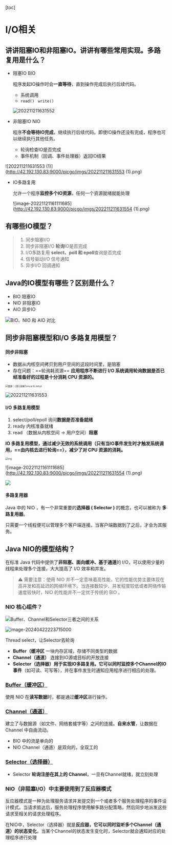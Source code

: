 [toc]

# I/O相关

## 讲讲阻塞IO和非阻塞IO。讲讲有哪些常用实现。多路复用是什么？

- 阻塞IO BIO 

  程序发起IO操作时会**一直等待**，直到操作完成后执行后续代码。

  - 系统调用
  - `read()` ` write()`

  ![202211211631552](http://42.192.130.83:9000/picgo/imgs/202211211631552.png)

- 非阻塞IO NIO

  程序**不会等待IO完成**，继续执行后续代码。即使IO操作还没有完成，程序也可以继续执行其他任务。

  - 轮询检查IO是否完成
  - 事件机制（回调、事件处理器）返回IO结果

![202211211631553 (1)](http://42.192.130.83:9000/picgo/imgs/202211211631553 (1).png)

- IO多路复用

  允许一个程序**监控多个IO资源**，任何一个资源就绪就能处理

  ![image-20221121161111685](http://42.192.130.83:9000/picgo/imgs/202211211631554 (1).png)

## 有哪些IO模型？

> 1. 同步阻塞I/O
> 2. 同步非阻塞I/O **轮询**IO是否完成
> 3. I/O多路复用 **select、poll 和 epoll**查询是否完成
> 4. 信号驱动I/O 信号通知
> 5. 异步I/O 回调通知

## Java的IO模型有哪些？区别是什么？

- BIO 阻塞IO
- NIO 非阻塞IO
- AIO 异步IO

![BIO、NIO 和 AIO 对比](http://42.192.130.83:9000/picgo/imgs/bio-aio-nio.png)

## 同步非阻塞模型和I/O 多路复用模型？

#### 同步非阻塞

- 数据从内核空间拷贝到用户空间的这段时间里，是阻塞
- 存在问题：==轮询耗资源== **应用程序不断进行 I/O 系统调用轮询数据是否已经准备好的过程是十分消耗 CPU 资源的。**

<img src="http://42.192.130.83:9000/picgo/imgs/bb174e22dbe04bb79fe3fc126aed0c61~tplv-k3u1fbpfcp-watermark.png" alt="图源：《深入拆解Tomcat & Jetty》" style="zoom:50%;" />

![202211211631553](http://42.192.130.83:9000/picgo/imgs/202211211631553.png)

#### **I/O 多路复用模型**

1. select/poll/epoll 询问**数据是否准备就绪**
2. ready 内核准备就绪
3. read （数据从内核空间 -> 用户空间）**阻塞**

**IO 多路复用模型，通过减少无效的系统调用（只有当IO事件发生时才触发系统调用，==由内核去进行轮询==），减少了对 CPU 资源的消耗。**

<img src="http://42.192.130.83:9000/picgo/imgs/88ff862764024c3b8567367df11df6ab~tplv-k3u1fbpfcp-watermark.png" alt="img" style="zoom:50%;" />

![image-20221121161111685](http://42.192.130.83:9000/picgo/imgs/202211211631554 (1).png)

![](http://42.192.130.83:9000/picgo/imgs/image-20240422223715000.png)

#### **多路复用器**

Java 中的 NIO ，有一个非常重要的**选择器 ( Selector )** 的概念，也可以被称为 **多路复用器**。

只需要一个线程便可以管理多个客户端连接。当客户端数据到了之后，才会为其服务。

## Java NIO的模型结构？

在标准 Java 代码中提供了**非阻塞、面向缓冲、基于通道**的 I/O，可以使用少量的线程来处理多个连接，大大提高了 I/O 效率和并发。

> :warning: 需要注意：使用 NIO 并不一定意味着高性能，它的性能优势主要体现在高并发和高延迟的网络环境下。当连接数较少、并发程度较低或者网络传输速度较快时，NIO 的性能并不一定优于传统的 BIO 。

### NIO 核心组件？

![Buffer、Channel和Selector三者之间的关系](http://42.192.130.83:9000/picgo/imgs/channel-buffer-selector.png)

![image-20240422223715000](http://42.192.130.83:9000/picgo/imgs/image-20240422223715000.png)

Thread select，让Selector去轮询

- **Buffer（缓冲区** 一块内存区域，存储不同类型的数据
- **Channel（通道）** 连接到IO源或目标的开放连接
- **Selector（选择器）**用于实现IO多路复用。它可以**同时监控多个Channel的IO事件**（如可读、可写等），并在事件发生时通知应用程序进行相应的处理。

### [Buffer（缓冲区）](https://javaguide.cn/java/io/nio-basis.html#buffer-缓冲区)

使用 NIO 在**读写数据**时，都是通过**缓冲区**进行操作。

### [Channel（通道）](https://javaguide.cn/java/io/nio-basis.html#channel-通道)

建立了与数据源（如文件、网络套接字等）之间的连接。**自来水管**，让数据在 Channel 中自由流动。

- BIO 中的流是单向的
- NIO Channel（通道）是双向的，全双工的

### [Selector（选择器）](https://javaguide.cn/java/io/nio-basis.html#selector-选择器)

- Selector **轮询注册在其上的 Channel**，一旦有Channel就绪，就立刻处理

### NIO（非阻塞I/O）中主要使用到了反应器模式

反应器模式是一种为处理服务请求并发提交到一个或者多个服务处理程序的事件设计模式。当请求抵达后，服务处理程序使用解多路分配策略，然后同步地派发这些请求至相关的请求处理程序。

在NIO中，Selector（选择器）就是**反应器，它可以同时监听多个Channel（通道）的状态变化**，当某个Channel的状态发生变化时，Selector就会通知对应的处理程序进行处理